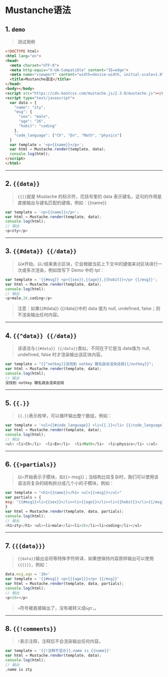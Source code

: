 # Mustanche语法

## 1.	`demo`

> 测试用例

```html
<!DOCTYPE html>
<html lang="en">
<head>
  <meta charset="UTF-8">
  <meta http-equiv="X-UA-Compatible" content="IE=edge">
  <meta name="viewport" content="width=device-width, initial-scale=1.0">
  <title>Mustanche语法</title>
</head>
<body></body>
<script src="https://cdn.bootcss.com/mustache.js/2.3.0/mustache.js"></script>
<script type="text/javascript">
  var data = {
    "name": "zty",
    "msg": {
      "sex": "male",
      "age": "26",  
      "hobit": "coding"
    },
    "code_language": ["Ch", "En", "Math", "physics"]
  }
  var template = '<p>{{name}}</p>';
  var html = Mustache.render(template, data);
  console.log(html);
</script>
</html> 
```
---
## 2. 	`{{data}}`

> `{{}}`就是 Mustache 的标示符，花括号里的 data 表示键名，这句的作用是直接输出与键名匹配的键值，例如：{{name}}

```javascript
var template = '<p>{{name}}</p>';
var html = Mustache.render(template, data);
console.log(html);
// 输出
<p>zty</p>
```

---

## 3.	`{{#data}} {{/data}}`

> ​	以`#`开始、以`/`结束表示区块，它会根据当前上下文中的键值来对区块进行一次或多次渲染，例如改写下 Demo 中的 tpl：

```javascript
var template = '{{#msg}} <p>{{sex}},{{age}},{{hobit}}</p> {{/msg}}';
var html = Mustache.render(template, data);
console.log(html);
// 输出
<p>male,26,coding</p>
```
> 注意：如果{{#data}} {{/data}}中的 data 值为 null, undefined, false；则不渲染输出任何内容。
---

## 4.	`{{^data}} {{/data}}`	

> 该语法与`{{#data}} {{/data}}`类似，不同在于它是当 data值为 null, undefined, false 时才渲染输出该区块内容。

```javascript
var template = "{{^notkey}}没找到 notkey 键名就会渲染这段{{/notkey}}";
var html = Mustache.render(template, data);
console.log(html);
// 输出
没找到 notkey 键名就会渲染这段
```

---

## 5.	`{{.}}`

> `{{.}}`表示枚举，可以循环输出整个数组，例如：

```javascript
var template = '<ul>{{#code_language}} <li>{{.}}</li> {{/code_language}}</ul>';
var html = Mustache.render(template, data);
console.log(html);
// 输出
<ul> <li>Ch</li>  <li>En</li>  <li>Math</li>  <li>physics</li> </ul>
```

---

## 6.	`{{>partials}}`

> 以`>`开始表示子模块，如{{> msg}}；当结构比较复杂时，我们可以使用该语法将复杂的结构拆分成几个小的子模块，例如：

```javascript
var template = "<h1>{{name}}</h1> <ul>{{>msg}}</ul>"
var partials = {
msg: "{{#msg}}<li>{{sex}}</li><li>{{age}}</li><li>{{hobit}}</li>{{/msg}}"
}
var html = Mustache.render(template, data, partials);
console.log(html);
// 输出
<h1>zty</h1> <ul><li>male</li><li>26</li><li>coding</li></ul>
```

---

## 7.	`{{{data}}}`

> `{{data}}`输出会将等特殊字符转译，如果想保持内容原样输出可以使用`{{{}}}`，例如：

```javascript
data.msg.age = '26>'
var template = '{{#msg}} <p>{{{age}}}</p> {{/msg}}'
var html = Mustache.render(template, data, partials);
console.log(html);
// 输出
<p>26></p> 
```

> `>`符号被直接输出了，没有被转义成`&gt;`。

---

## 8.	`{{!comments}}`

> `!`表示注释，注释后不会渲染输出任何内容。

```javascript
var template = '{{!注释不显示}},name is {{name}}'
var html = Mustache.render(template, data);
console.log(html);
// 输出
,name is zty
```

